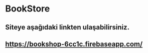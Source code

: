 # BookStore
## Siteye aşağıdaki linkten ulaşabilirsiniz. 
## https://bookshop-6cc1c.firebaseapp.com/
